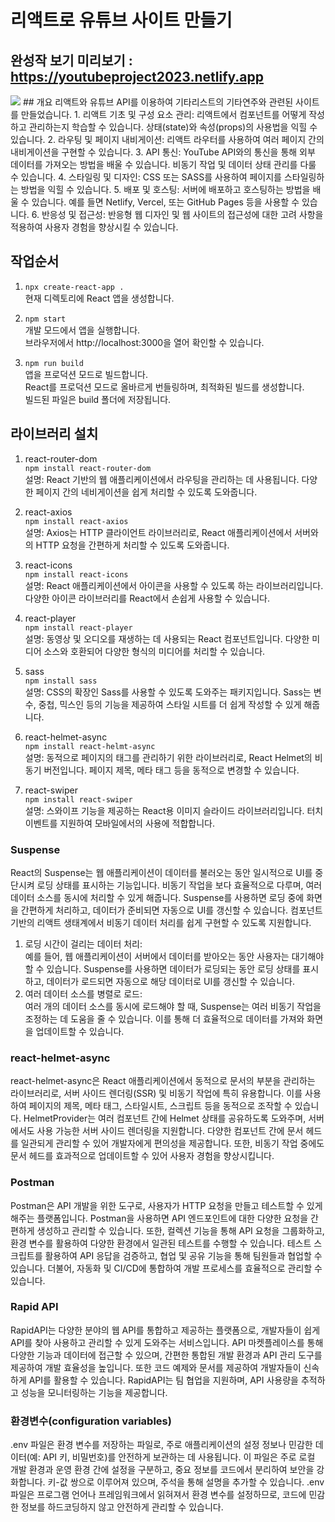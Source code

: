 # 리액트로 유튜브 사이트 만들기
## 완성작 보기 미리보기 : https://youtubeproject2023.netlify.app
<img src="https://jeong202.github.io/youtube-project2/src/assets/img/coverimg.jpg">
## 개요
리액트와 유튜브 API를 이용하여 기타리스트의 기타연주와 관련된 사이트를 만들었습니다.      
1. 리액트 기초 및 구성 요소 관리:   
리액트에서 컴포넌트를 어떻게 작성하고 관리하는지 학습할 수 있습니다.
상태(state)와 속성(props)의 사용법을 익힐 수 있습니다.   
2. 라우팅 및 페이지 내비게이션:   
리액트 라우터를 사용하여 여러 페이지 간의 내비게이션을 구현할 수 있습니다.
3. API 통신:   
YouTube API와의 통신을 통해 외부 데이터를 가져오는 방법을 배울 수 있습니다.
비동기 작업 및 데이터 상태 관리를 다룰 수 있습니다.
4. 스타일링 및 디자인:   
CSS 또는 SASS를 사용하여 페이지를 스타일링하는 방법을 익힐 수 있습니다.   
5. 배포 및 호스팅:   
서버에 배포하고 호스팅하는 방법을 배울 수 있습니다. 예를 들면 Netlify, Vercel, 또는 GitHub Pages 등을 사용할 수 있습니다.   
6. 반응성 및 접근성:   
반응형 웹 디자인 및 웹 사이트의 접근성에 대한 고려 사항을 적용하여 사용자 경험을 향상시킬 수 있습니다.   



## 작업순서
1. `npx create-react-app .`   
현재 디렉토리에 React 앱을 생성합니다.   

2. `npm start`   
개발 모드에서 앱을 실행합니다.   
브라우저에서 http://localhost:3000을 열어 확인할 수 있습니다.   

3. `npm run build`   
앱을 프로덕션 모드로 빌드합니다.   
React를 프로덕션 모드로 올바르게 번들링하며, 최적화된 빌드를 생성합니다.   
빌드된 파일은 build 폴더에 저장됩니다.   

## 라이브러리 설치
1. react-router-dom   
`npm install react-router-dom`   
설명: React 기반의 웹 애플리케이션에서 라우팅을 관리하는 데 사용됩니다. 다양한 페이지 간의 네비게이션을 쉽게 처리할 수 있도록 도와줍니다.   
   
2. react-axios   
`npm install react-axios`   
설명: Axios는 HTTP 클라이언트 라이브러리로, React 애플리케이션에서 서버와의 HTTP 요청을 간편하게 처리할 수 있도록 도와줍니다.   
   
3. react-icons   
`npm install react-icons`   
설명: React 애플리케이션에서 아이콘을 사용할 수 있도록 하는 라이브러리입니다. 다양한 아이콘 라이브러리를 React에서 손쉽게 사용할 수 있습니다.   
   
4. react-player   
`npm install react-player`   
설명: 동영상 및 오디오를 재생하는 데 사용되는 React 컴포넌트입니다. 다양한 미디어 소스와 호환되어 다양한 형식의 미디어를 처리할 수 있습니다.   
   
5. sass   
`npm install sass`   
설명: CSS의 확장인 Sass를 사용할 수 있도록 도와주는 패키지입니다. Sass는 변수, 중첩, 믹스인 등의 기능을 제공하여 스타일 시트를 더 쉽게 작성할 수 있게 해줍니다.   
   
6. react-helmet-async   
`npm install react-helmt-async`   
설명: 동적으로 페이지의 <head> 태그를 관리하기 위한 라이브러리로, React Helmet의 비동기 버전입니다. 페이지 제목, 메타 태그 등을 동적으로 변경할 수 있습니다.   
   
7. react-swiper   
`npm install react-swiper`   
설명: 스와이프 기능을 제공하는 React용 이미지 슬라이드 라이브러리입니다. 터치 이벤트를 지원하여 모바일에서의 사용에 적합합니다.   

### Suspense   
React의 Suspense는 웹 애플리케이션이 데이터를 불러오는 동안 일시적으로 UI를 중단시켜 로딩 상태를 표시하는 기능입니다. 비동기 작업을 보다 효율적으로 다루며, 여러 데이터 소스를 동시에 처리할 수 있게 해줍니다. Suspense를 사용하면 로딩 중에 화면을 간편하게 처리하고, 데이터가 준비되면 자동으로 UI를 갱신할 수 있습니다. 컴포넌트 기반의 리액트 생태계에서 비동기 데이터 처리를 쉽게 구현할 수 있도록 지원합니다.   
1. 로딩 시간이 걸리는 데이터 처리:   
예를 들어, 웹 애플리케이션이 서버에서 데이터를 받아오는 동안 사용자는 대기해야 할 수 있습니다. Suspense를 사용하면 데이터가 로딩되는 동안 로딩 상태를 표시하고, 데이터가 로드되면 자동으로 해당 데이터로 UI를 갱신할 수 있습니다.   
2. 여러 데이터 소스를 병렬로 로드:   
여러 개의 데이터 소스를 동시에 로드해야 할 때, Suspense는 여러 비동기 작업을 조정하는 데 도움을 줄 수 있습니다. 이를 통해 더 효율적으로 데이터를 가져와 화면을 업데이트할 수 있습니다.   
### react-helmet-async  
react-helmet-async은 React 애플리케이션에서 동적으로 문서의 <head> 부분을 관리하는 라이브러리로, 서버 사이드 렌더링(SSR) 및 비동기 작업에 특히 유용합니다. 이를 사용하여 페이지의 제목, 메타 태그, 스타일시트, 스크립트 등을 동적으로 조작할 수 있습니다. HelmetProvider는 여러 컴포넌트 간에 Helmet 상태를 공유하도록 도와주며, 서버에서도 사용 가능한 서버 사이드 렌더링을 지원합니다. 다양한 컴포넌트 간에 문서 헤드를 일관되게 관리할 수 있어 개발자에게 편의성을 제공합니다. 또한, 비동기 작업 중에도 문서 헤드를 효과적으로 업데이트할 수 있어 사용자 경험을 향상시킵니다.   

### Postman
Postman은 API 개발을 위한 도구로, 사용자가 HTTP 요청을 만들고 테스트할 수 있게 해주는 플랫폼입니다. Postman을 사용하면 API 엔드포인트에 대한 다양한 요청을 간편하게 생성하고 관리할 수 있습니다. 또한, 컬렉션 기능을 통해 API 요청을 그룹화하고, 환경 변수를 활용하여 다양한 환경에서 일관된 테스트를 수행할 수 있습니다. 테스트 스크립트를 활용하여 API 응답을 검증하고, 협업 및 공유 기능을 통해 팀원들과 협업할 수 있습니다. 더불어, 자동화 및 CI/CD에 통합하여 개발 프로세스를 효율적으로 관리할 수 있습니다.     
### Rapid API
RapidAPI는 다양한 분야의 웹 API를 통합하고 제공하는 플랫폼으로, 개발자들이 쉽게 API를 찾아 사용하고 관리할 수 있게 도와주는 서비스입니다. API 마켓플레이스를 통해 다양한 기능과 데이터에 접근할 수 있으며, 간편한 통합된 개발 환경과 API 관리 도구를 제공하여 개발 효율성을 높입니다. 또한 코드 예제와 문서를 제공하여 개발자들이 신속하게 API를 활용할 수 있습니다. RapidAPI는 팀 협업을 지원하며, API 사용량을 추적하고 성능을 모니터링하는 기능을 제공합니다.   
### 환경변수(configuration variables)
.env 파일은 환경 변수를 저장하는 파일로, 주로 애플리케이션의 설정 정보나 민감한 데이터(예: API 키, 비밀번호)를 안전하게 보관하는 데 사용됩니다. 이 파일은 주로 로컬 개발 환경과 운영 환경 간에 설정을 구분하고, 중요 정보를 코드에서 분리하여 보안을 강화합니다. 키-값 쌍으로 이루어져 있으며, 주석을 통해 설명을 추가할 수 있습니다. .env 파일은 프로그램 언어나 프레임워크에서 읽혀져서 환경 변수를 설정하므로, 코드에 민감한 정보를 하드코딩하지 않고 안전하게 관리할 수 있습니다.   

